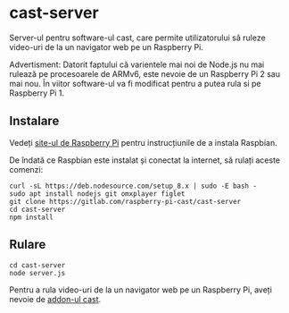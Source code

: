 # cast-server
Server-ul pentru software-ul cast, care permite utilizatorului să ruleze video-uri de la un navigator web pe un Raspberry Pi.

Advertisment: Datorit faptului că varientele mai noi de Node.js nu mai rulează pe procesoarele de ARMv6, este nevoie de un Raspberry Pi 2 sau mai nou. În viitor software-ul va fi modificat pentru a putea rula si pe Raspberry Pi 1.

## Instalare
Vedeți [site-ul de Raspberry Pi](https://www.raspberrypi.org/downloads/) pentru instrucțiunile de a instala Raspbian.

De îndată ce Raspbian este instalat și conectat la internet, să rulați aceste comenzi:
```
curl -sL https://deb.nodesource.com/setup_8.x | sudo -E bash -
sudo apt install nodejs git omxplayer figlet
git clone https://gitlab.com/raspberry-pi-cast/cast-server
cd cast-server
npm install
```

## Rulare 
```
cd cast-server
node server.js
```

Pentru a rula video-uri de la un navigator web pe un Raspberry Pi, aveți nevoie de
[addon-ul cast](https://gitlab.com/raspberry-pi-cast/cast-addon-firefox).


